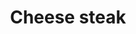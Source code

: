 ---
pid: llp585
title: Cheese steak
location_transcription: In front of Genos Steaks
coordinates: "[-75.158935199713, 39.933863700269]"
zipcode: '19115'
gen_neighborhood: Northeast Philadelphia
neighborhood: Bustleton,Somerton
outside_phl: 
age: '12'
age_range: 6-13
instagram: 
image_file_name: llp_585.jpg
proposal_transcription: Cheese steak in front of Gino's
topic: Food
topic_summary: '0'
type: Billboard,Arch,Image
keywords_other: 
credit: Kenneth Rathyeb
image_labels: 
twitter: 
facebook: 
permalink: "/monuments/llp585/"
layout: item-page
---